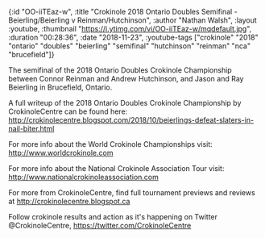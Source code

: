 {:id "OO-iiTEaz-w",
 :title
 "Crokinole 2018 Ontario Doubles Semifinal - Beierling/Beierling v Reinman/Hutchinson",
 :author "Nathan Walsh",
 :layout :youtube,
 :thumbnail "https://i.ytimg.com/vi/OO-iiTEaz-w/mqdefault.jpg",
 :duration "00:28:36",
 :date "2018-11-23",
 :youtube-tags
 ["crokinole"
  "2018"
  "ontario"
  "doubles"
  "beierling"
  "semifinal"
  "hutchinson"
  "reinman"
  "nca"
  "brucefield"]}


The semifinal of the 2018 Ontario Doubles Crokinole Championship between Connor Reinman and Andrew Hutchinson, and Jason and Ray Beierling in Brucefield, Ontario.

A full writeup of the 2018 Ontario Doubles Crokinole Championship by CrokinoleCentre can be found here: http://crokinolecentre.blogspot.com/2018/10/beierlings-defeat-slaters-in-nail-biter.html

For more info about the World Crokinole Championships visit: http://www.worldcrokinole.com

For more info about the National Crokinole Association Tour visit: http://www.nationalcrokinoleassociation.com

For more from CrokinoleCentre, find full tournament previews and reviews at http://crokinolecentre.blogspot.ca

Follow crokinole results and action as it's happening on Twitter @CrokinoleCentre, https://twitter.com/CrokinoleCentre

